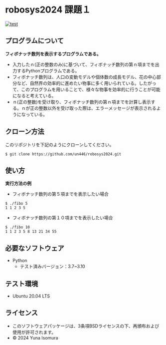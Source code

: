# robosys2024 課題１

[![test](https://github.com/un446/robosys2024/actions/workflows/test.yml/badge.svg)](https://github.com/un446/robosys2024/actions/workflows/test.yml)

## プログラムについて
**フィボナッチ数列を表示するプログラムである。**
- 入力したｎ(正の整数のみ)に基づいて、フィボナッチ数列の第ｎ項までを出力するPythonプログラムである。<br>
- フィボナッチ数列は、人口の変動モデルや個体数の成長モデル、花の中心部分など、自然界の効率的に進めたい物事に多く用いられている。したがって、このプログラムを用いることで、様々な物事を効率的に行うことが可能になると考えている。
- ｎ(正の整数)を受け取り、フィボナッチ数列の第ｎ項までを計算し表示する。ｎが正の整数以外を受け取った際は、エラーメッセージが表示されるようになっている。

## クローン方法

このリポジトリを下記のようにクローンしてください。

```
$ git clone https://github.com/un446/robosys2024.git
```

## 使い方
**実行方法の例**<br>
* フィボナッチ数列の第５項までを表示したい場合<br>

```
$ ./fibo 5
1 1 2 3 5
```

* フィボナッチ数列の第１０項までを表示したい場合<br>

```
$ ./fibo 10
1 1 2 3 5 8 13 21 34 55
```

## 必要なソフトウェア

- Python
  - テスト済みバージョン：3.7~3.10

## テスト環境

- Ubuntu 20.04 LTS

## ライセンス

* このソフトウェアパッケージは、3条項BSDライセンスの下、再頒布および使用が許可されます。
* © 2024 Yuna Isomura
